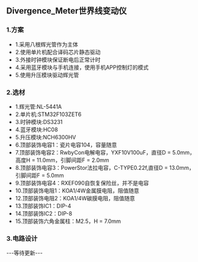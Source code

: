 ## Divergence_Meter世界线变动仪
### 1.方案
  * 1.采用八根辉光管作为主体
  * 2.使用单片机配合译码芯片静态驱动
  * 3.外接时钟模块保证断电后正常计时
  * 4.采用蓝牙模块与手机连接，使用手机APP控制灯的模式
  * 5.使用升压模块驱动辉光管
### 2.选材
  * 1.辉光管:NL-5441A
  * 2.单片机:STM32F103ZET6
  * 3.时钟模块:DS3231
  * 4.蓝牙模块:HC08
  * 5.升压模块:NCH6300HV
  * 6.顶部装饰电容1：瓷片电容104，容量随意
  * 7.顶部装饰电容2：RwbyCon电解电容，YXF10V100uF，直径D = 5.0mm，高度H = 11.0mm，引脚间距F = 2.0mm
  * 8.顶部装饰电容3：PowerStor法拉电容，C-TYPE0.22f,直径D = 13.0mm，引脚间距F = 5.0mm
  * 9.顶部装饰电容4：RXEF090自恢复保险丝，并不是电容
  * 10.顶部装饰电阻1：KOA1/4W金属膜电阻，阻值随意
  * 12.顶部装饰电阻2：KOA1/4W碳膜电阻，阻值随意
  * 13.顶部装饰IC1：DIP-4
  * 14.顶部装饰IC2：DIP-8
  * 15.顶部装饰六角金属柱：M2.5，H = 7.0mm
### 3.电路设计
---等待更新---
